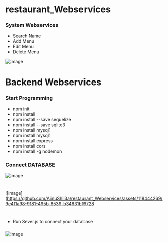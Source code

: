 # restaurant_Webservices
### System Webservices
- Search Name
- Add Menu
- Edit Menu
- Delete Menu

![image](https://github.com/AiinuShil3a/restaurant_Webservices/assets/118444269/40bc6e5e-c0ac-48f6-ab49-955f9d6e4443)

# Backend Webservices
### Start Programming
- npm init
- npm install
- npm install --save sequelize
- npm install --save sqlite3
- npm install mysql1
- npm install mysql1
- npm install express
- npm install cors
- npm install -g nodemon

### Connect DATABASE
![image](https://github.com/AiinuShil3a/restaurant_Webservices/assets/118444269/ae42f381-2a67-4a3d-accd-f0cf98a5c704)
#
![image](https://github.com/AiinuShil3a/restaurant_Webservices/assets/118444269/9e4f1a98-9181-495b-8539-b34631bf9728
#
- Run Sever.js to connect your database
###
![image](https://github.com/AiinuShil3a/restaurant_Webservices/assets/118444269/5777ab8c-3d2d-4dd1-b4cc-157f34cf02dd)

